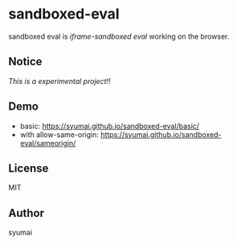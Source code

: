 # sandboxed-eval

sandboxed eval is *iframe-sandboxed eval* working on the browser.

## Notice

*This is a experimental project!!*

## Demo

* basic: https://syumai.github.io/sandboxed-eval/basic/
* with allow-same-origin: https://syumai.github.io/sandboxed-eval/sameorigin/

## License

MIT

## Author

syumai